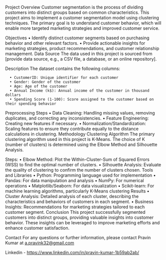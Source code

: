 Project Overview
Customer segmentation is the process of dividing customers into distinct groups based on common characteristics. This project aims to implement a customer segmentation model using clustering techniques. The primary goal is to understand customer behavior, which will enable more targeted marketing strategies and improved customer service.

Objectives
      •	Identify distinct customer segments based on purchasing behavior and other relevant factors.
      •	Provide actionable insights for marketing strategies, product recommendations, and customer relationship management.
Data
Source
The data used in this project is sourced from [provide data source, e.g., a CSV file, a database, or an online repository].

Description
The dataset contains the following columns:

      •	CustomerID: Unique identifier for each customer
      •	Gender: Gender of the customer
      •	Age: Age of the customer
      •	Annual Income (k$): Annual income of the customer in thousand dollars
      •	Spending Score (1-100): Score assigned to the customer based on their spending behavior
Preprocessing Steps
      •	Data Cleaning: Handling missing values, removing duplicates, and correcting any inconsistencies.
      •	Feature Engineering: Creating new features if necessary.
      •	Normalization/Standardization: Scaling features to ensure they contribute equally to the distance calculations in clustering.
Methodology
Clustering Algorithm
The primary clustering algorithm used in this project is K-Means. The choice of K (number of clusters) is determined using the Elbow Method and Silhouette Analysis.

Steps:
      •	Elbow Method: Plot the Within-Cluster-Sum of Squared Errors (WSS) to find the optimal number of clusters.
      •	Silhouette Analysis: Evaluate the quality of clustering to confirm the number of clusters chosen.
Tools and Libraries
      •	Python: Programming language used for implementation
      •	Pandas: For data manipulation and analysis
      •	NumPy: For numerical operations
      •	Matplotlib/Seaborn: For data visualization
      •	Scikit-learn: For machine learning algorithms, particularly K-Means clustering
Results
      •	Cluster Analysis: Detailed analysis of each cluster, describing the characteristics and behaviors of customers in each segment.
      •	Business Insights: Recommendations for marketing strategies tailored to each customer segment.
Conclusion
This project successfully segmented customers into distinct groups, providing valuable insights into customer behavior. These insights can be leveraged to improve marketing efforts and enhance customer satisfaction.



Contact
For any questions or further information, please contact Pravin Kumar at a.pravink32@gmail.com 

Linkedin - https://www.linkedin.com/in/pravin-kumar-1b59ab2ab/



